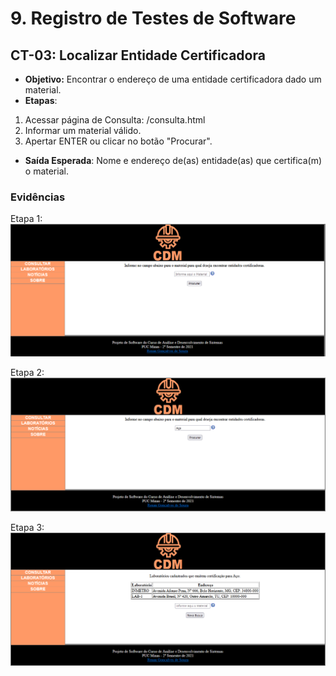 # 9. Registro de Testes de Software

## CT-03: Localizar Entidade Certificadora

* **Objetivo:** Encontrar o endereço de uma entidade certificadora dado um material.
* **Etapas**: 
 1. Acessar página de Consulta: <url>/consulta.html
 2. Informar um material válido.
 3. Apertar ENTER ou clicar no botão "Procurar". 
* **Saída Esperada**: Nome e endereço de(as) entidade(as) que certifica(m) o material.

### Evidências

Etapa 1:
![ct-03-01](img/teste_ct-03-01.PNG)

Etapa 2:
![ct-03-01](img/teste_ct-03-02.PNG)

Etapa 3:
![ct-03-01](img/teste_ct-03-03.PNG)



